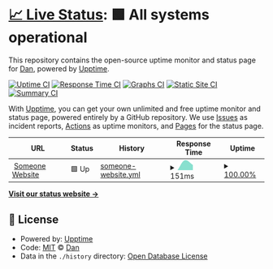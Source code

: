 # [📈 Live Status](https://status.someonebot.xyz): <!--live status--> **🟩 All systems operational**

This repository contains the open-source uptime monitor and status page for [Dan](https://loopios7.xyz), powered by [Upptime](https://github.com/upptime/upptime).

[![Uptime CI](https://github.com/loopios7/someone-uptime/workflows/Uptime%20CI/badge.svg)](https://github.com/loopios7/someone-uptime/actions?query=workflow%3A%22Uptime+CI%22)
[![Response Time CI](https://github.com/loopios7/someone-uptime/workflows/Response%20Time%20CI/badge.svg)](https://github.com/loopios7/someone-uptime/actions?query=workflow%3A%22Response+Time+CI%22)
[![Graphs CI](https://github.com/loopios7/someone-uptime/workflows/Graphs%20CI/badge.svg)](https://github.com/loopios7/someone-uptime/actions?query=workflow%3A%22Graphs+CI%22)
[![Static Site CI](https://github.com/loopios7/someone-uptime/workflows/Static%20Site%20CI/badge.svg)](https://github.com/loopios7/someone-uptime/actions?query=workflow%3A%22Static+Site+CI%22)
[![Summary CI](https://github.com/loopios7/someone-uptime/workflows/Summary%20CI/badge.svg)](https://github.com/loopios7/someone-uptime/actions?query=workflow%3A%22Summary+CI%22)

With [Upptime](https://upptime.js.org), you can get your own unlimited and free uptime monitor and status page, powered entirely by a GitHub repository. We use [Issues](https://github.com/loopios7/someone-uptime/issues) as incident reports, [Actions](https://github.com/loopios7/someone-uptime/actions) as uptime monitors, and [Pages](https://status.someonebot.xyz) for the status page.

<!--start: status pages-->
<!-- This summary is generated by Upptime (https://github.com/upptime/upptime) -->
<!-- Do not edit this manually, your changes will be overwritten -->
<!-- prettier-ignore -->
| URL | Status | History | Response Time | Uptime |
| --- | ------ | ------- | ------------- | ------ |
| <img alt="" src="https://icons.duckduckgo.com/ip3/someonebot.xyz.ico" height="13"> [Someone Website](https://someonebot.xyz) | 🟩 Up | [someone-website.yml](https://github.com/Loopios7/someone-uptime/commits/HEAD/history/someone-website.yml) | <details><summary><img alt="Response time graph" src="./graphs/someone-website/response-time-week.png" height="20"> 151ms</summary><br><a href="https://status.someonebot.xyz/history/someone-website"><img alt="Response time 151" src="https://img.shields.io/endpoint?url=https%3A%2F%2Fraw.githubusercontent.com%2FLoopios7%2Fsomeone-uptime%2FHEAD%2Fapi%2Fsomeone-website%2Fresponse-time.json"></a><br><a href="https://status.someonebot.xyz/history/someone-website"><img alt="24-hour response time 154" src="https://img.shields.io/endpoint?url=https%3A%2F%2Fraw.githubusercontent.com%2FLoopios7%2Fsomeone-uptime%2FHEAD%2Fapi%2Fsomeone-website%2Fresponse-time-day.json"></a><br><a href="https://status.someonebot.xyz/history/someone-website"><img alt="7-day response time 151" src="https://img.shields.io/endpoint?url=https%3A%2F%2Fraw.githubusercontent.com%2FLoopios7%2Fsomeone-uptime%2FHEAD%2Fapi%2Fsomeone-website%2Fresponse-time-week.json"></a><br><a href="https://status.someonebot.xyz/history/someone-website"><img alt="30-day response time 151" src="https://img.shields.io/endpoint?url=https%3A%2F%2Fraw.githubusercontent.com%2FLoopios7%2Fsomeone-uptime%2FHEAD%2Fapi%2Fsomeone-website%2Fresponse-time-month.json"></a><br><a href="https://status.someonebot.xyz/history/someone-website"><img alt="1-year response time 151" src="https://img.shields.io/endpoint?url=https%3A%2F%2Fraw.githubusercontent.com%2FLoopios7%2Fsomeone-uptime%2FHEAD%2Fapi%2Fsomeone-website%2Fresponse-time-year.json"></a></details> | <details><summary><a href="https://status.someonebot.xyz/history/someone-website">100.00%</a></summary><a href="https://status.someonebot.xyz/history/someone-website"><img alt="All-time uptime 100.00%" src="https://img.shields.io/endpoint?url=https%3A%2F%2Fraw.githubusercontent.com%2FLoopios7%2Fsomeone-uptime%2FHEAD%2Fapi%2Fsomeone-website%2Fuptime.json"></a><br><a href="https://status.someonebot.xyz/history/someone-website"><img alt="24-hour uptime 100.00%" src="https://img.shields.io/endpoint?url=https%3A%2F%2Fraw.githubusercontent.com%2FLoopios7%2Fsomeone-uptime%2FHEAD%2Fapi%2Fsomeone-website%2Fuptime-day.json"></a><br><a href="https://status.someonebot.xyz/history/someone-website"><img alt="7-day uptime 100.00%" src="https://img.shields.io/endpoint?url=https%3A%2F%2Fraw.githubusercontent.com%2FLoopios7%2Fsomeone-uptime%2FHEAD%2Fapi%2Fsomeone-website%2Fuptime-week.json"></a><br><a href="https://status.someonebot.xyz/history/someone-website"><img alt="30-day uptime 100.00%" src="https://img.shields.io/endpoint?url=https%3A%2F%2Fraw.githubusercontent.com%2FLoopios7%2Fsomeone-uptime%2FHEAD%2Fapi%2Fsomeone-website%2Fuptime-month.json"></a><br><a href="https://status.someonebot.xyz/history/someone-website"><img alt="1-year uptime 100.00%" src="https://img.shields.io/endpoint?url=https%3A%2F%2Fraw.githubusercontent.com%2FLoopios7%2Fsomeone-uptime%2FHEAD%2Fapi%2Fsomeone-website%2Fuptime-year.json"></a></details>

<!--end: status pages-->

[**Visit our status website →**](https://status.someonebot.xyz)

## 📄 License

- Powered by: [Upptime](https://github.com/upptime/upptime)
- Code: [MIT](./LICENSE) © [Dan](https://loopios7.xyz)
- Data in the `./history` directory: [Open Database License](https://opendatacommons.org/licenses/odbl/1-0/)
